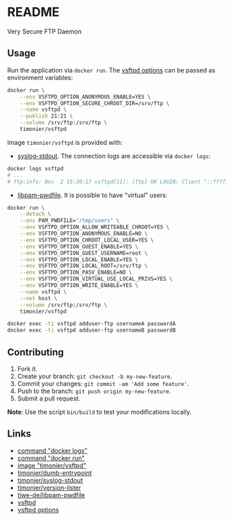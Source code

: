 # README

Very Secure FTP Daemon

## Usage

Run the application via `docker run`. The [vsftpd options](https://security.appspot.com/vsftpd/vsftpd_conf.html) can be passed as environment variables:

```sh
docker run \
    --env VSFTPD_OPTION_ANONYMOUS_ENABLE=YES \
    --env VSFTPD_OPTION_SECURE_CHROOT_DIR=/srv/ftp \
    --name vsftpd \
    --publish 21:21 \
    --volume /srv/ftp:/srv/ftp \
    timonier/vsftpd
```

Image `timonier/vsftpd` is provided with:

* [syslog-stdout](https://github.com/timonier/syslog-stdout). The connection logs are accessible via `docker logs`:

```sh
docker logs vsftpd
# ...
# ftp:info: Nov  2 15:30:17 vsftpd[11]: [ftp] OK LOGIN: Client "::ffff:127.0.0.1", anon password "anon@localhost"
```

* [libpam-pwdfile](https://github.com/tiwe-de/libpam-pwdfile). It is possible to have "virtual" users:

```sh
docker run \
    --detach \
    --env PAM_PWDFILE="/tmp/users" \
    --env VSFTPD_OPTION_ALLOW_WRITEABLE_CHROOT=YES \
    --env VSFTPD_OPTION_ANONYMOUS_ENABLE=NO \
    --env VSFTPD_OPTION_CHROOT_LOCAL_USER=YES \
    --env VSFTPD_OPTION_GUEST_ENABLE=YES \
    --env VSFTPD_OPTION_GUEST_USERNAME=root \
    --env VSFTPD_OPTION_LOCAL_ENABLE=YES \
    --env VSFTPD_OPTION_LOCAL_ROOT=/srv/ftp \
    --env VSFTPD_OPTION_PASV_ENABLE=NO \
    --env VSFTPD_OPTION_VIRTUAL_USE_LOCAL_PRIVS=YES \
    --env VSFTPD_OPTION_WRITE_ENABLE=YES \
    --name vsftpd \
    --net host \
    --volume /srv/ftp:/srv/ftp \
    timonier/vsftpd

docker exec -ti vsftpd adduser-ftp usernameA passwordA
docker exec -ti vsftpd adduser-ftp usernameB passwordB
```

## Contributing

1. Fork it.
2. Create your branch: `git checkout -b my-new-feature`.
3. Commit your changes: `git commit -am 'Add some feature'`.
4. Push to the branch: `git push origin my-new-feature`.
5. Submit a pull request.

__Note__: Use the script `bin/build` to test your modifications locally.

## Links

* [command "docker logs"](https://docs.docker.com/reference/commandline/cli/)
* [command "docker run"](https://docs.docker.com/reference/run/)
* [image "timonier/vsftpd"](https://hub.docker.com/r/timonier/vsftpd/)
* [timonier/dumb-entrypoint](https://github.com/timonier/dumb-entrypoint)
* [timonier/syslog-stdout](https://github.com/timonier/syslog-stdout)
* [timonier/version-lister](https://github.com/timonier/version-lister)
* [tiwe-de/libpam-pwdfile](https://github.com/tiwe-de/libpam-pwdfile)
* [vsftpd](https://security.appspot.com/vsftpd.html)
* [vsftpd options](https://security.appspot.com/vsftpd/vsftpd_conf.html)
